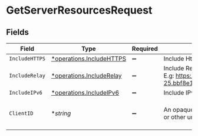 # GetServerResourcesRequest


## Fields

| Field                                                                                                              | Type                                                                                                               | Required                                                                                                           | Description                                                                                                        | Example                                                                                                            |
| ------------------------------------------------------------------------------------------------------------------ | ------------------------------------------------------------------------------------------------------------------ | ------------------------------------------------------------------------------------------------------------------ | ------------------------------------------------------------------------------------------------------------------ | ------------------------------------------------------------------------------------------------------------------ |
| `IncludeHTTPS`                                                                                                     | [*operations.IncludeHTTPS](../../models/operations/includehttps.md)                                                | :heavy_minus_sign:                                                                                                 | Include Https entries in the results                                                                               | 1                                                                                                                  |
| `IncludeRelay`                                                                                                     | [*operations.IncludeRelay](../../models/operations/includerelay.md)                                                | :heavy_minus_sign:                                                                                                 | Include Relay addresses in the results <br/>E.g: https://10-0-0-25.bbf8e10c7fa20447cacee74cd9914cde.plex.direct:32400<br/> | 1                                                                                                                  |
| `IncludeIPv6`                                                                                                      | [*operations.IncludeIPv6](../../models/operations/includeipv6.md)                                                  | :heavy_minus_sign:                                                                                                 | Include IPv6 entries in the results                                                                                | 1                                                                                                                  |
| `ClientID`                                                                                                         | **string*                                                                                                          | :heavy_minus_sign:                                                                                                 | An opaque identifier unique to the client (UUID, serial number, or other unique device ID)                         | 3381b62b-9ab7-4e37-827b-203e9809eb58                                                                               |